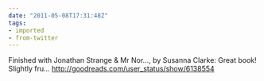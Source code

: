 ```yaml
---
date: "2011-05-08T17:31:48Z"
tags:
- imported
- from-twitter
---
```

Finished with Jonathan Strange &amp; Mr Nor..., by Susanna Clarke: Great book! Slightly fru... http://goodreads.com/user_status/show/6138554
